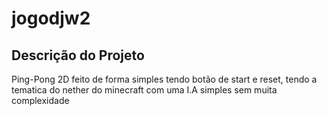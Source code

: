 # jogodjw2

## Descrição do Projeto ##
Ping-Pong 2D feito de forma simples tendo botão de start e reset, tendo a tematica do nether do minecraft
com uma I.A simples sem muita complexidade
